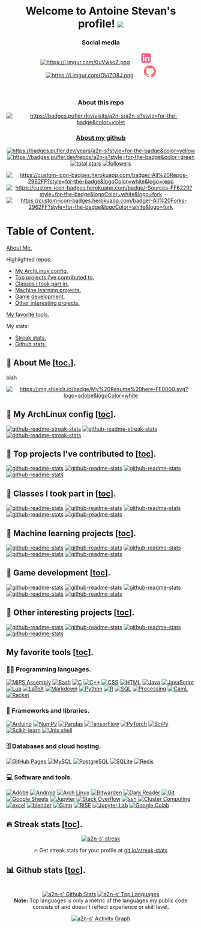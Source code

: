 <!--       ___                __       ___ -->
<!--  __ _|_  )_ _ ___ ___   / /  __ _|_  )_ _ ___ ___ -->
<!-- / _` |/ /| ' \___(_-<  / /  / _` |/ /| ' \___(_-< -->
<!-- \__,_/___|_||_|  /__/ /_/   \__,_/___|_||_|  /__/ -->
<!-- greatly inspired from https://github.com/DenverCoder1/DenverCoder1 !! -->

<!-- from https://github.com/athul/waka-readme -->
<!-- from https://github.com/ABSphreak/readme-jokes -->
<!-- from https://github.com/techytushar/random-memer -->
<!-- from https://github.com/simple-icons/simple-icons#cdn-usage -->


<!-- =================================== -->
<!-- HEADER -->
<!-- =================================== -->
<h1 align="center">
  Welcome to Antoine Stevan's profile!
  <img src="https://media.giphy.com/media/hvRJCLFzcasrR4ia7z/giphy.gif" width="28">
</h1>

<!-- Social icons section -->
<h3 align="center">
  Social media
</h3>
<p align="center">
  <a href="https://a2n-s.github.io/" alt="https://a2n-s.github.io/"><img width="32px" alt="https://i.imgur.com/0uVwkoZ.png" title="Personal website" src="https://i.imgur.com/0uVwkoZ.png"/></a>
  &#8287;&#8287;&#8287;&#8287;&#8287;
  <a href="https://www.linkedin.com/in/antoine-stevan/" alt="https://www.linkedin.com/in/antoine-stevan/sureli"><img width="32px" alt="linkedin.png" title="LinkedIn" src="linkedin.png"/></a>
  &#8287;&#8287;&#8287;&#8287;&#8287;
  <a href="https://discord.gg/GMb9ESpa7J" alt="https://discord.gg/GMb9ESpa7J"><img width="32px" alt="https://i.imgur.com/OViZO8J.png" title="SCSC club" src="https://i.imgur.com/OViZO8J.png"/></a>
  &#8287;&#8287;&#8287;&#8287;&#8287;
  <a href="https://github.com/SuReLI" alt="https://github.com/SuReLI"><img width="32px" alt="github.png" title="SuReLI lab" src="github.png"/></a>
</p>

<br/>

<!-- some badges. -->
<!-- from https://pufler.dev/git-badges/ -->
<h3 align="center">
  About this repo
</h3>
<p align="center">
  <a href="https://badges.pufler.dev" alt="https://badges.pufler.dev"><img alt="https://badges.pufler.dev/visits/a2n-s/a2n-s?style=for-the-badge&color=violet"  src="https://badges.pufler.dev/visits/a2n-s/a2n-s?style=for-the-badge&color=violet">
</p>

<!-- Social badges section -->
<!-- Badges with custom icons - https://github.com/DenverCoder1/custom-icon-badges -->
<!-- Star counter - https://github.com/idealclover/GitHub-Star-Counter -->
<!-- View counter - https://github.com/DenverCoder1/Simple-View-Counter -->
<h3 align="center">
  About my github
</h3>
<p align="center">
  <a href="https://badges.pufler.dev" alt="https://badges.pufler.dev"><img alt="https://badges.pufler.dev/years/a2n-s?style=for-the-badge&color=yellow"         src="https://badges.pufler.dev/years/a2n-s?style=for-the-badge&color=yellow">
  <a href="https://badges.pufler.dev" alt="https://badges.pufler.dev"><img alt="https://badges.pufler.dev/repos/a2n-s?style=for-the-badge&color=green"          src="https://badges.pufler.dev/repos/a2n-s?style=for-the-badge&color=green">
  <a href="https://github.com/a2n-s?tab=repositories&sort=stargazers">
    <img alt="total stars" title="Total stars on GitHub" src="https://custom-icon-badges.herokuapp.com/badge/dynamic/json?logo=star&color=55960c&labelColor=488207&label=Stars&style=for-the-badge&query=%24.stars&url=https://api.github-star-counter.workers.dev/user/a2n-s"/></a>
  <a href="https://github.com/a2n-s?tab=followers">
    <img alt="followers"   title="Follow me on Github"   src="https://custom-icon-badges.herokuapp.com/github/followers/a2n-s?color=236ad3&labelColor=1155ba&style=for-the-badge&logo=person-add&label=Follow&logoColor=white"/></a>
</p>

<p align="center">
  <a href="https://github.com/a2n-s?tab=repositories&sort=stargazers"><img alt="https://custom-icon-badges.herokuapp.com/badge/-All%20Repos-2962FF?style=for-the-badge&logoColor=white&logo=repo" title="All Repositories" src="https://custom-icon-badges.herokuapp.com/badge/-All%20Repos-2962FF?style=for-the-badge&logoColor=white&logo=repo"/></a>
  <a href="https://github.com/a2n-s?tab=repositories&type=source&sort=stargazers"><img alt="https://custom-icon-badges.herokuapp.com/badge/-Sources-FF6229?style=for-the-badge&logoColor=white&logo=fork" title="Sources" src="https://custom-icon-badges.herokuapp.com/badge/-Sources-FF6229?style=for-the-badge&logoColor=white&logo=repo"/></a>
  <a href="https://github.com/a2n-s?tab=repositories&type=fork&sort=stargazers"><img alt="https://custom-icon-badges.herokuapp.com/badge/-All%20Forks-2962FF?style=for-the-badge&logoColor=white&logo=fork" title="All Forks" src="https://custom-icon-badges.herokuapp.com/badge/-All%20Forks-29bb62?style=for-the-badge&logoColor=white&logo=fork"/></a>
</p>

<!-- =================================== -->
<!-- TABLE OF CONTENT -->
<!-- =================================== -->
# Table of Content.
[About Me.](#-about-me-toc)

Highlighted repos:
- [My ArchLinux config.](#-my-archlinux-config-toc)
- [Top projects i've contributed to.](#-top-projects-ive-contributed-to-toc)
- [Classes i took part in.](#-classes-i-took-part-in-toc)
- [Machine learning projects.](#-machine-learning-projects-toc)
- [Game development.](#-game-development-toc)
- [Other interesting projects.](#-other-interesting-projects-toc)

[My favorite tools.](#my-favorite-tools-toc)

My stats:
- [Streak stats.](#-streak-stats-toc)
- [Github stats.](#-github-stats-toc)

<!-- =================================== -->
<!-- THE BODY OF THE README -->
<!-- =================================== -->
## 📘 About Me [[toc.](#table-of-content)].
blah
<p align="center">
  <a href="https://github.com/a2n-s/a2n-s.github.io/blob/main/content/res/resume.pdf" alt="https://github.com/a2n-s/a2n-s/blob/main/resume.pdfhttps://badges.pufler.dev"><img alt="https://img.shields.io/badge/My%20Resume%20here-FF0000.svg?logo=adobe&logoColor=white" src="https://img.shields.io/badge/My%20Resume%20here-FF0000.svg?logo=adobe&logoColor=white"></a>
</p>

## 📕 My ArchLinux config [[toc](#table-of-content)].
<!-- Repo info cards - https://github.com/anuraghazra/github-readme-stats -->
<p align="left">
  <a href="https://github.com/a2n-s/dotfiles">  <img height="120" src="https://github-readme-stats.vercel.app/api/pin/?username=a2n-s&repo=dotfiles&theme=react&bg_color=1F222E&title_color=F85D7F&icon_color=F8D866&hide_border=true&show_icons=false"   alt="github-readme-streak-stats"></a>
  <a href="https://github.com/a2n-s/wallpapers"><img height="120" src="https://github-readme-stats.vercel.app/api/pin/?username=a2n-s&repo=wallpapers&theme=react&bg_color=1F222E&title_color=F85D7F&icon_color=F8D866&hide_border=true&show_icons=false" alt="github-readme-streak-stats"></a>
  <a href="https://github.com/a2n-s/icons">     <img height="120" src="https://github-readme-stats.vercel.app/api/pin/?username=a2n-s&repo=icons&theme=react&bg_color=1F222E&title_color=F85D7F&icon_color=F8D866&hide_border=true&show_icons=false"      alt="github-readme-streak-stats"></a>
</p>

## 📕 Top projects I've contributed to [[toc](#table-of-content)].
<!-- Repo info cards - https://github.com/anuraghazra/github-readme-stats -->
<p align="left">
  <a href="https://github.com/a2n-s/surf">             <img height="120" src="https://github-readme-stats.vercel.app/api/pin/?username=a2n-s&repo=surf&theme=react&bg_color=1F222E&title_color=F85D7F&icon_color=F8D866&hide_border=true&show_icons=false"              alt="github-readme-stats"></a>
  <a href="https://github.com/a2n-s/dmscripts">        <img height="120" src="https://github-readme-stats.vercel.app/api/pin/?username=a2n-s&repo=dmscripts&theme=react&bg_color=1F222E&title_color=F85D7F&icon_color=F8D866&hide_border=true&show_icons=false"         alt="github-readme-stats"></a>
  <a href="https://github.com/a2n-s/dmenu">            <img height="120" src="https://github-readme-stats.vercel.app/api/pin/?username=a2n-s&repo=dmenu&theme=react&bg_color=1F222E&title_color=F85D7F&icon_color=F8D866&hide_border=true&show_icons=false"             alt="github-readme-stats"></a>
  <a href="https://github.com/a2n-s/ma_playground_env"><img height="120" src="https://github-readme-stats.vercel.app/api/pin/?username=a2n-s&repo=ma_playground_env&theme=react&bg_color=1F222E&title_color=F85D7F&icon_color=F8D866&hide_border=true&show_icons=false" alt="github-readme-stats"></a>
</p>


## 📕 Classes I took part in [[toc](#table-of-content)].
<p align="left">
  <a href="https://github.com/a2n-s/reinforcement-learning">  <img height="120" src="https://github-readme-stats.vercel.app/api/pin/?username=a2n-s&repo=reinforcement-learning&theme=react&bg_color=1F222E&title_color=F85D7F&icon_color=F8D866&hide_border=true&show_icons=false"         alt="github-readme-stats"></a>
  <a href="https://github.com/a2n-s/deep-learning">           <img height="120" src="https://github-readme-stats.vercel.app/api/pin/?username=a2n-s&repo=deep-learning&theme=react&bg_color=1F222E&title_color=F85D7F&icon_color=F8D866&hide_border=true&show_icons=false"            alt="github-readme-stats"></a>
  <a href="https://github.com/a2n-s/machine-learning">        <img height="120" src="https://github-readme-stats.vercel.app/api/pin/?username=a2n-s&repo=machine-learning&theme=react&bg_color=1F222E&title_color=F85D7F&icon_color=F8D866&hide_border=true&show_icons=false"         alt="github-readme-stats"></a>
  <a href="https://github.com/a2n-s/stochastic">              <img height="120" src="https://github-readme-stats.vercel.app/api/pin/?username=a2n-s&repo=stochastic&theme=react&bg_color=1F222E&title_color=F85D7F&icon_color=F8D866&hide_border=true&show_icons=false"               alt="github-readme-stats"></a>
  <a href="https://github.com/a2n-s/evolution">               <img height="120" src="https://github-readme-stats.vercel.app/api/pin/?username=a2n-s&repo=evolution&theme=react&bg_color=1F222E&title_color=F85D7F&icon_color=F8D866&hide_border=true&show_icons=false"                alt="github-readme-stats"></a>
</p>

## 📕 Machine learning projects [[toc](#table-of-content)].
<p align="left">
  <a href="https://github.com/a2n-s/ma_playground_env"><img height="120" src="https://github-readme-stats.vercel.app/api/pin/?username=a2n-s&repo=ma_playground_env&theme=react&bg_color=1F222E&title_color=F85D7F&icon_color=F8D866&hide_border=true&show_icons=false" alt="github-readme-stats"></a>
  <a href="https://github.com/a2n-s/DiCyR">           <img height="120" src="https://github-readme-stats.vercel.app/api/pin/?username=a2n-s&repo=DiCyR&theme=react&bg_color=1F222E&title_color=F85D7F&icon_color=F8D866&hide_border=true&show_icons=false"            alt="github-readme-stats"></a>
  <a href="https://github.com/a2n-s/EA-elective-NEAT"><img height="120" src="https://github-readme-stats.vercel.app/api/pin/?username=a2n-s&repo=EA-elective-NEAT&theme=react&bg_color=1F222E&title_color=F85D7F&icon_color=F8D866&hide_border=true&show_icons=false" alt="github-readme-stats"></a>
  <a href="https://github.com/a2n-s/imgDesc">         <img height="120" src="https://github-readme-stats.vercel.app/api/pin/?username=a2n-s&repo=imgDesc&theme=react&bg_color=1F222E&title_color=F85D7F&icon_color=F8D866&hide_border=true&show_icons=false"          alt="github-readme-stats"></a>
  <a href="https://github.com/a2n-s/dqn">             <img height="120" src="https://github-readme-stats.vercel.app/api/pin/?username=a2n-s&repo=dqn&theme=react&bg_color=1F222E&title_color=F85D7F&icon_color=F8D866&hide_border=true&show_icons=false"          alt="github-readme-stats"></a>
</p>

## 📕 Game development [[toc](#table-of-content)].
<p align="left">                               
  <a href="https://github.com/iScsc/wiresmash">     <img height="120" src="https://github-readme-stats.vercel.app/api/pin/?username=iScsc&repo=wiresmash&theme=react&bg_color=1F222E&title_color=F85D7F&icon_color=F8D866&hide_border=true&show_icons=false"      alt="github-readme-stats"></a>
  <a href="https://github.com/a2n-s/fgk">           <img height="120" src="https://github-readme-stats.vercel.app/api/pin/?username=a2n-s&repo=fgk&theme=react&bg_color=1F222E&title_color=F85D7F&icon_color=F8D866&hide_border=true&show_icons=false"            alt="github-readme-stats"></a>
  <a href="https://github.com/iScsc/NeoSnake">      <img height="120" src="https://github-readme-stats.vercel.app/api/pin/?username=iScsc&repo=NeoSnake&theme=react&bg_color=1F222E&title_color=F85D7F&icon_color=F8D866&hide_border=true&show_icons=false"       alt="github-readme-stats"></a>
  <a href="https://github.com/a2n-s/tetris-couleur"><img height="120" src="https://github-readme-stats.vercel.app/api/pin/?username=a2n-s&repo=tetris-couleur&theme=react&bg_color=1F222E&title_color=F85D7F&icon_color=F8D866&hide_border=true&show_icons=false" alt="github-readme-stats"></a>
  <a href="https://github.com/a2n-s/amazons">       <img height="120" src="https://github-readme-stats.vercel.app/api/pin/?username=a2n-s&repo=amazons&theme=react&bg_color=1F222E&title_color=F85D7F&icon_color=F8D866&hide_border=true&show_icons=false"        alt="github-readme-stats"></a>
</p>

## 📕 Other interesting projects [[toc](#table-of-content)].
<p align="left">
  <a href="https://github.com/a2n-s/animal-crossing-db-study"><img height="120" src="https://github-readme-stats.vercel.app/api/pin/?username=a2n-s&repo=animal-crossing-db-study&theme=react&bg_color=1F222E&title_color=F85D7F&icon_color=F8D866&hide_border=true&show_icons=false" alt="github-readme-stats"></a>
  <a href="https://github.com/a2n-s/CTF.2021">                <img height="120" src="https://github-readme-stats.vercel.app/api/pin/?username=a2n-s&repo=CTF.2021&theme=react&bg_color=1F222E&title_color=F85D7F&icon_color=F8D866&hide_border=true&show_icons=false"                 alt="github-readme-stats"></a>
  <a href="https://github.com/a2n-s/SSS">                     <img height="120" src="https://github-readme-stats.vercel.app/api/pin/?username=a2n-s&repo=SSS&theme=react&bg_color=1F222E&title_color=F85D7F&icon_color=F8D866&hide_border=true&show_icons=false"                      alt="github-readme-stats"></a>
  <a href="https://github.com/a2n-s/project-euler">           <img height="120" src="https://github-readme-stats.vercel.app/api/pin/?username=a2n-s&repo=project-euler&theme=react&bg_color=1F222E&title_color=F85D7F&icon_color=F8D866&hide_border=true&show_icons=false"            alt="github-readme-stats"></a>
</p>

<!-- Some badges are from https://github.com/Ileriayo/markdown-badges -->
##  My favorite tools [[toc](#table-of-content)].
### 👨‍💻 Programming languages.
<p>
  <a href="https://github.com/search?q=user%3Aa2n-s+language%3Aassembly">  <img alt="MIPS Assembly" src="https://custom-icon-badges.herokuapp.com/badge/Assembly-525252.svg?logo=asm-hex&logoColor=white"></a>
  <a href="https://github.com/search?q=user%3Aa2n-s+language%3Abash">      <img alt="Bash"          src="https://img.shields.io/badge/Bash-121011.svg?logo=gnu-bash&logoColor=white"></a>
  <a href="https://github.com/search?q=user%3Aa2n-s+language%3Ac">         <img alt="C"             src="https://custom-icon-badges.herokuapp.com/badge/C-03599C.svg?logo=c-in-hexagon&logoColor=white"></a>
  <a href="https://github.com/search?q=user%3Aa2n-s+language%3Acpp">       <img alt="C++"           src="https://custom-icon-badges.herokuapp.com/badge/C++-9C033A.svg?logo=cpp2&logoColor=white"></a>
  <a href="https://github.com/search?q=user%3Aa2n-s+language%3Acss">       <img alt="CSS"           src="https://img.shields.io/badge/CSS-1572B6.svg?logo=css3&logoColor=white"></a>
  <a href="https://github.com/search?q=user%3Aa2n-s+language%3Ahtml">      <img alt="HTML"          src="https://img.shields.io/badge/HTML-E34F26.svg?logo=html5&logoColor=white"></a>
  <a href="https://github.com/search?q=user%3Aa2n-s+language%3Ajava">      <img alt="Java"          src="https://img.shields.io/badge/Java-007396.svg?logo=java&logoColor=white"></a>
  <a href="https://github.com/search?q=user%3Aa2n-s+language%3Ajavascript"><img alt="JavaScript"    src="https://img.shields.io/badge/JavaScript-F7DF1E.svg?logo=javascript&logoColor=black"></a>
  <a href="https://github.com/search?q=user%3Aa2n-s+language%3Alua">       <img alt="Lua"           src="https://img.shields.io/badge/Lua-ffffff.svg?logo=lua&logoColor=blue"></a>
  <a href="https://github.com/search?q=user%3Aa2n-s+language%3Atex">       <img alt="LaTeX"         src="https://img.shields.io/badge/LaTeX-008080.svg?logo=LaTeX&logoColor=white"></a>
  <a href="https://github.com/search?q=user%3Aa2n-s+language%3Amarkdown">  <img alt="Markdown"      src="https://img.shields.io/badge/Markdown-000000.svg?logo=markdown&logoColor=white"></a>
  <a href="https://github.com/search?q=user%3Aa2n-s+language%3Apython">    <img alt="Python"        src="https://img.shields.io/badge/Python-14354C.svg?logo=python&logoColor=white"></a>
  <a href="https://github.com/search?q=user%3Aa2n-s+language%3Ar">         <img alt="R"             src="https://img.shields.io/badge/R-276DC3.svg?logo=r&logoColor=white"></a>
  <a href="https://github.com/search?q=user%3Aa2n-s+language%3Asql">       <img alt="SQL"           src="https://custom-icon-badges.herokuapp.com/badge/SQL-025E8C.svg?logo=database&logoColor=white"></a>
  <a href="https://github.com/search?q=user%3Aa2n-s+language%3Aprocessing"><img alt="Processing"    src="https://custom-icon-badges.herokuapp.com/badge/Processing-025E8C.svg?logo=database&logoColor=white"></a>
  <a href="https://github.com/search?q=user%3Aa2n-s+language%3Acaml">      <img alt="CamL"          src="https://custom-icon-badges.herokuapp.com/badge/CamL-025E8C.svg?logo=database&logoColor=white"></a>
  <a href="https://github.com/search?q=user%3Aa2n-s+language%3Aracket">    <img alt="Racket"        src="https://custom-icon-badges.herokuapp.com/badge/Racket-025E8C.svg?logo=database&logoColor=white"></a>
</p>

### 🧰 Frameworks and libraries.
<p>
  <a href="#"><img alt="Arduino"      src="https://img.shields.io/badge/-Arduino-00979D?logo=Arduino&logoColor=white"></a>
  <a href="#"><img alt="NumPy"        src="https://img.shields.io/badge/Numpy-013243.svg?logo=numpy&logoColor=white"></a>
  <a href="#"><img alt="Pandas"       src="https://img.shields.io/badge/Pandas-150458.svg?logo=pandas&logoColor=white"></a>
  <a href="#"><img alt="TensorFlow"   src="https://img.shields.io/badge/TensorFlow-FF6F00.svg?logo=TensorFlow&logoColor=white"></a>
  <a href="#"><img alt="PyTorch"      src="https://img.shields.io/badge/PyTorch-FF6F00.svg?logo=TensorFlow&logoColor=white"></a>
  <a href="#"><img alt="SciPy"        src="https://img.shields.io/badge/SciPy-FF6F00.svg?logo=TensorFlow&logoColor=white"></a>
  <a href="#"><img alt="Scikit-learn" src="https://img.shields.io/badge/Scikit%20learn-FF6F00.svg?logo=TensorFlow&logoColor=white"></a>
  <a href="#"><img alt="Unix shell"   src="https://img.shields.io/badge/Unix%20Shell-FF6F00.svg?logo=TensorFlow&logoColor=white"></a>
</p>

### 🗄️ Databases and cloud hosting.
<p>
  <a href="#"><img alt="GitHub Pages" src="https://img.shields.io/badge/GitHub%20Pages-327FC7.svg?logo=github&logoColor=white"></a>
  <a href="#"><img alt="MySQL"        src="https://img.shields.io/badge/MySQL-00f.svg?logo=mysql&logoColor=white"></a>
  <a href="#"><img alt="PostgreSQL"   src="https://img.shields.io/badge/PostgreSQL-316192.svg?logo=postgresql&logoColor=white"></a>
  <a href="#"><img alt="SQLite"       src="https://img.shields.io/badge/SQLite-07405e.svg?logo=sqlite&logoColor=white"></a>
  <a href="#"><img alt="Redis"        src="https://custom-icon-badges.herokuapp.com/badge/Redis-025E8C.svg?logo=database&logoColor=white"></a>
</p>

### 💻 Software and tools.
<p>
  <a href="#"><img alt="Adobe"             src="https://img.shields.io/badge/Adobe-FF0000.svg?logo=adobe&logoColor=white"></a>
  <a href="#"><img alt="Android"           src="https://img.shields.io/badge/Android-3DDC84?logo=android&logoColor=white"></a>
  <a href="#"><img alt="Arch Linux"        src="https://img.shields.io/badge/Arch%20Linux-1793D1.svg?logo=arch-linux&logoColor=white"></a>
  <a href="#"><img alt="Bitwarden"         src="https://img.shields.io/badge/-Bitwarden-175DDC?logo=bitwarden&logoColor=white"></a>
  <a href="#"><img alt="Dark Reader"       src="https://img.shields.io/badge/-Dark%20Reader-141E24?logo=dark-reader&logoColor=white"></a>
  <a href="#"><img alt="Git"               src="https://img.shields.io/badge/Git-F05033.svg?logo=git&logoColor=white"></a>
  <a href="#"><img alt="Google Sheets"     src="https://img.shields.io/badge/Google%20Sheets-34A853.svg?logo=google%20sheets&logoColor=white"></a>
  <a href="#"><img alt="Jupyter"           src="https://img.shields.io/badge/Jupyter-F37626.svg?logo=Jupyter&logoColor=white"></a>
  <a href="#"><img alt="Stack Overflow"    src="https://img.shields.io/badge/-Stack%20Overflow-FE7A16?logo=stack-overflow&logoColor=white"></a>
  <a href="#"><img alt="ssh"               src="https://img.shields.io/badge/ssh-F05033.svg?logo=git&logoColor=white"></a>
  <a href="#"><img alt="Cluster Computing" src="https://img.shields.io/badge/Cluster%20Computing-F05033.svg?logo=git&logoColor=white"></a>
  <a href="#"><img alt="excel"             src="https://img.shields.io/badge/excel-F05033.svg?logo=git&logoColor=white"></a>
  <a href="#"><img alt="blender"           src="https://img.shields.io/badge/blender-F05033.svg?logo=git&logoColor=white"></a>
  <a href="#"><img alt="Gimp"              src="https://img.shields.io/badge/Gimp-F05033.svg?logo=git&logoColor=white"></a>
  <a href="#"><img alt="RISE"              src="https://img.shields.io/badge/RISE-F05033.svg?logo=git&logoColor=white"></a>
  <a href="#"><img alt="Jupyter Lab"       src="https://custom-icon-badges.herokuapp.com/badge/Jupyter%20Lab-025E8C.svg?logo=Jupyter%20Lab&logoColor=white"></a>
  <a href="#"><img alt="Google Colab"      src="https://custom-icon-badges.herokuapp.com/badge/Google%20Colab-025E8C.svg?logo=google&logoColor=white"></a>
</p>

## 🔥 Streak stats [[toc](#table-of-content)].
<!-- GitHub Readme Streak Stats - https://github.com/DenverCoder1/github-readme-streak-stats -->
<p align="center">
  <a href="https://github.com/DenverCoder1/github-readme-streak-stats">
    <img title="🔥 Get streak stats for your profile at git.io/streak-stats" alt="a2n-s' streak" src="https://github-readme-streak-stats.herokuapp.com/?user=a2n-s&theme=monokai-metallian&hide_border=true"/>
  </a>
  <p align="center">🔥 Get streak stats for your profile at <a href="https://git.io/streak-stats">git.io/streak-stats</a></p>
</p>

## 📊 Github stats [[toc](#table-of-content)].
<!-- https://github.com/anuraghazra/github-readme-stats -->
<p align="center">
  <br/>
  <a href="https://github.com/anuraghazra/github-readme-stats"><img alt="a2n-s' Github Stats" src="https://github-readme-stats.vercel.app/api/?username=a2n-s&show_icons=true&count_private=true&theme=react&hide_border=true&bg_color=1F222E&title_color=F85D7F&icon_color=F8D866" height="192px"/></a>
  <a href="https://github.com/anuraghazra/github-readme-stats"><img alt="a2n-s' Top Languages" src="https://github-readme-stats.vercel.app/api/top-langs/?username=a2n-s&langs_count=8&layout=compact&theme=react&hide_border=true&bg_color=1F222E&title_color=F85D7F&icon_color=F8D866&hide=Jupyter%20Notebook" height="192px"/></a>
  <br/>
  <b>Note:</b> Top languages is only a metric of the languages my public code consists of and doesn't reflect experience or skill level.
</p>

<!-- https://github.com/ashutosh00710/github-readme-activity-graph -->
<p align="center">
  <a href="https://github.com/ashutosh00710/github-readme-activity-graph"><img alt="a2n-s' Activity Graph" src="https://activity-graph.herokuapp.com/graph/?username=a2n-s&bg_color=1F222E&color=F8D866&line=F85D7F&point=FFFFFF&hide_border=true" /></a>
</p>

